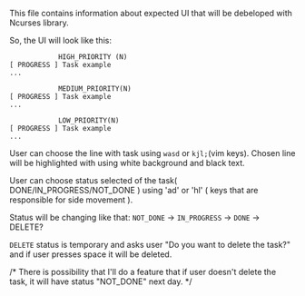 This file contains information about expected UI that will be debeloped with 
Ncurses library.

So, the UI will look like this:

~~~~~~~~~~~~~~~~~~~~~~~~~~~~~~~~~~~~~~~~~~~~~~~~~~~~~~~~~~~~~~~~~~~~~~~~~~~~~~~~
			HIGH_PRIORITY (N)
[ PROGRESS ] Task example
...

			MEDIUM_PRIORITY(N)
[ PROGRESS ] Task example
...

			LOW_PRIORITY(N)
[ PROGRESS ] Task example
...

~~~~~~~~~~~~~~~~~~~~~~~~~~~~~~~~~~~~~~~~~~~~~~~~~~~~~~~~~~~~~~~~~~~~~~~~~~~~~~~~

User can choose the line with task using `wasd` or `kjl;`(vim keys).
Chosen line will be highlighted with using white background and black text.

User can choose status selected of the task( DONE/IN_PROGRESS/NOT_DONE ) using 
'ad' or 'hl' ( keys that are responsible for side movement ).

Status will be changing like that: `NOT_DONE` -> `IN_PROGRESS` -> `DONE` -> DELETE?

`DELETE` status is temporary and asks user "Do you want to delete the task?" and 
if user presses space it will be deleted.

/* There is possibility that I'll do a feature that if user doesn't delete the 
task, it will have status "NOT_DONE" next day. */
